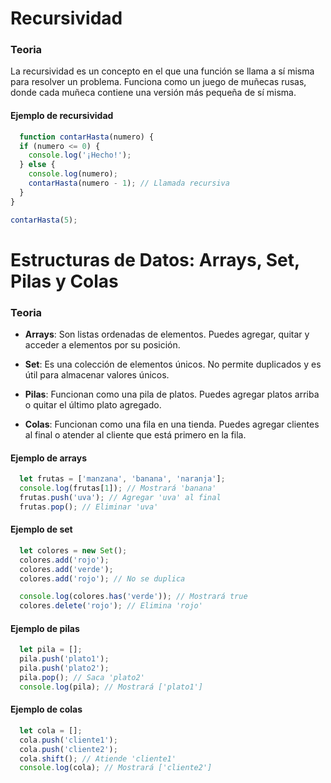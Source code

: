 # Recursividad

### Teoria

La recursividad es un concepto en el que una función se llama a sí misma para resolver un problema. Funciona como un juego de muñecas rusas, donde cada muñeca contiene una versión más pequeña de sí misma.

#### Ejemplo de recursividad
```javascript
  function contarHasta(numero) {
  if (numero <= 0) {
    console.log('¡Hecho!');
  } else {
    console.log(numero);
    contarHasta(numero - 1); // Llamada recursiva
  }
}

contarHasta(5);
```

# Estructuras de Datos: Arrays, Set, Pilas y Colas

### Teoria

* **Arrays**: Son listas ordenadas de elementos. Puedes agregar, quitar y acceder a elementos por su posición.

* **Set**: Es una colección de elementos únicos. No permite duplicados y es útil para almacenar valores únicos.

* **Pilas**: Funcionan como una pila de platos. Puedes agregar platos arriba o quitar el último plato agregado.

* **Colas**: Funcionan como una fila en una tienda. Puedes agregar clientes al final o atender al cliente que está primero en la fila.

#### Ejemplo de arrays
```javascript
  let frutas = ['manzana', 'banana', 'naranja'];
  console.log(frutas[1]); // Mostrará 'banana'
  frutas.push('uva'); // Agregar 'uva' al final
  frutas.pop(); // Eliminar 'uva'

```
#### Ejemplo de set
```javascript
  let colores = new Set();
  colores.add('rojo');
  colores.add('verde');
  colores.add('rojo'); // No se duplica

  console.log(colores.has('verde')); // Mostrará true
  colores.delete('rojo'); // Elimina 'rojo'
```

#### Ejemplo de pilas
```javascript
  let pila = [];
  pila.push('plato1');
  pila.push('plato2');
  pila.pop(); // Saca 'plato2'
  console.log(pila); // Mostrará ['plato1']
```

#### Ejemplo de colas
```javascript
  let cola = [];
  cola.push('cliente1');
  cola.push('cliente2');
  cola.shift(); // Atiende 'cliente1'
  console.log(cola); // Mostrará ['cliente2']
```
